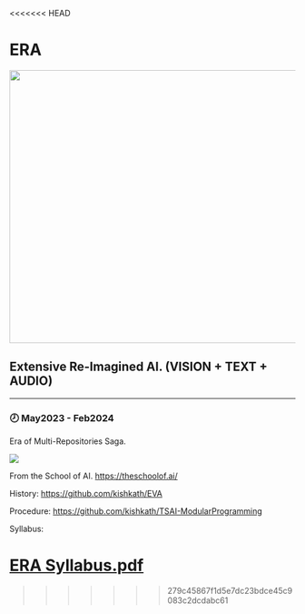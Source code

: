 <<<<<<< HEAD
# ERA 


<img src="https://github.com/kishkath/ERA/assets/60026221/05a4fff5-5dd9-4349-9a14-a607a8e04f08" width = 720 height = 480>

## Extensive Re-Imagined AI. (VISION + TEXT + AUDIO)
   -------------------------------------------------

### 🕗 May2023 - Feb2024

Era of Multi-Repositories Saga.

  <img src="https://github.com/kishkath/ERA/assets/60026221/dff8ce2c-825f-43e8-b15a-a3bee42cd106">


From the School of AI. https://theschoolof.ai/

History: https://github.com/kishkath/EVA

Procedure: https://github.com/kishkath/TSAI-ModularProgramming

Syllabus: 

 [ERA Syllabus.pdf](https://github.com/kishkath/ERA/files/12035268/ERA.Syllabus.pdf)
=======
>>>>>>> 279c45867f1d5e7dc23bdce45c9083c2dcdabc61

